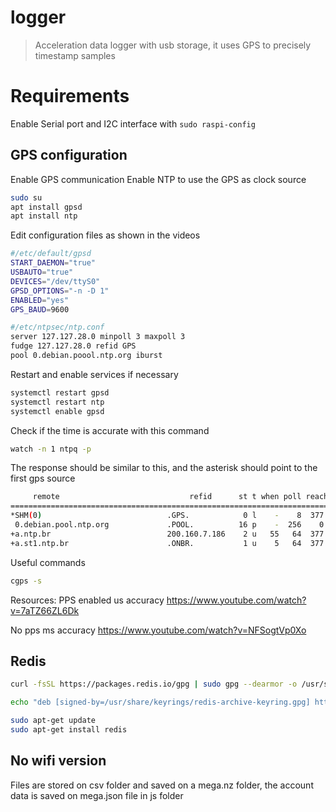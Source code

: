 # logger
> Acceleration data logger with usb storage, it uses GPS to precisely timestamp samples


# Requirements
Enable Serial port and I2C interface with `sudo raspi-config`

## GPS configuration
Enable GPS communication
Enable NTP to use the GPS as clock source

```bash
sudo su
apt install gpsd 
apt install ntp
```
Edit configuration files as shown in the videos

```bash
#/etc/default/gpsd
START_DAEMON="true"
USBAUTO="true"
DEVICES="/dev/ttyS0"
GPSD_OPTIONS="-n -D 1"
ENABLED="yes"
GPS_BAUD=9600
```

```bash
#/etc/ntpsec/ntp.conf
server 127.127.28.0 minpoll 3 maxpoll 3
fudge 127.127.28.0 refid GPS
pool 0.debian.poool.ntp.org iburst
```

Restart and enable services if necessary

```bash
systemctl restart gpsd
systemctl restart ntp
systemctl enable gpsd
```

Check if the time is accurate with this command
```bash
watch -n 1 ntpq -p
```
The response should be similar to this, and the asterisk should point to the first gps source
```bash
     remote                             refid      st t when poll reach   delay   offset   jitter
=================================================================================================
*SHM(0)                            .GPS.            0 l    -    8  377   0.0000 -51.7218   5.6308
 0.debian.pool.ntp.org             .POOL.          16 p    -  256    0   0.0000   0.0000   0.0010
+a.ntp.br                          200.160.7.186    2 u   55   64  377 147.9015  71.1353  39.2378
+a.st1.ntp.br                      .ONBR.           1 u    5   64  377 124.0965  68.8115  42.7891
```

Useful commands
```bash
cgps -s

```

Resources:
PPS enabled us accuracy
https://www.youtube.com/watch?v=7aTZ66ZL6Dk

No pps ms accuracy
https://www.youtube.com/watch?v=NFSogtVp0Xo

## Redis
```bash
curl -fsSL https://packages.redis.io/gpg | sudo gpg --dearmor -o /usr/share/keyrings/redis-archive-keyring.gpg

echo "deb [signed-by=/usr/share/keyrings/redis-archive-keyring.gpg] https://packages.redis.io/deb $(lsb_release -cs) main" | sudo tee /etc/apt/sources.list.d/redis.list

sudo apt-get update
sudo apt-get install redis
```

## No wifi version
Files are stored on csv folder and saved on a mega.nz folder, the account data is saved on mega.json file in js folder


